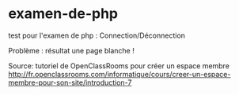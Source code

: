 examen-de-php
=============

test pour l'examen de php : Connection/Déconnection

Problème : résultat une page blanche !


Source: tutoriel de OpenClassRooms pour créer un espace membre 
http://fr.openclassrooms.com/informatique/cours/creer-un-espace-membre-pour-son-site/introduction-7
